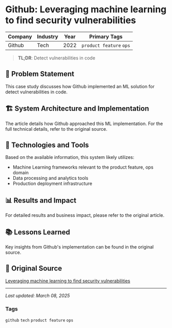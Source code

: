 # Github: Leveraging machine learning to find security vulnerabilities

| Company | Industry | Year | Primary Tags | 
|---------|----------|------|--------------|
| Github | Tech | 2022 | `product feature` `ops` |

> **TL;DR**: Detect vulnerabilities in code

## 📝 Problem Statement

This case study discusses how Github implemented an ML solution for detect vulnerabilities in code.

## 🏗️ System Architecture and Implementation

The article details how Github approached this ML implementation. For the full technical details, refer to the original source.

## 🔧 Technologies and Tools

Based on the available information, this system likely utilizes:

- Machine Learning frameworks relevant to the product feature, ops domain
- Data processing and analytics tools
- Production deployment infrastructure

## 📊 Results and Impact

For detailed results and business impact, please refer to the original article.

## 📚 Lessons Learned

Key insights from Github's implementation can be found in the original source.

## 🔗 Original Source

[Leveraging machine learning to find security vulnerabilities](https://github.blog/2022-02-17-leveraging-machine-learning-find-security-vulnerabilities/)

---

*Last updated: March 08, 2025*

### Tags

`github` `tech` `product feature` `ops`
